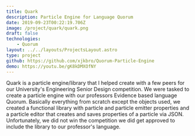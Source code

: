 ```yaml
---
title: Quark
description: Particle Engine for Language Quorum
date: 2019-09-23T00:22:19.706Z
image: /project/quark/quark.png
draft: false
technologies:
    - Quorum
layout: ../../layouts/ProjectsLayout.astro
type: project
github: https://github.com/xjkbro/Quorum-Particle-Engine
demo: https://youtu.be/gK8kDMXOfNY
---
```


Quark is a particle engine/library that I helped create with a few peers for our University's Engineering Senior Design competition. We were tasked to create a particle engine with our professors Evidence based language Quorum. Basically everything from scratch except the objects used, we created a functional library with particle and particle emitter properties and a particle editor that creates and saves properties of a particle via JSON. Unfortunately, we did not win the competition we did get approved to include the library to our professor's language.
